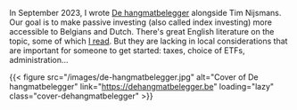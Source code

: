 In September 2023, I wrote [De hangmatbelegger](https://dehangmatbelegger.be) alongside Tim Nijsmans. Our goal is to make passive investing (also called index investing) more accessible to Belgians and Dutch. There's great English literature on the topic, some of which [I read](/reading). But they are lacking in local considerations that are important for someone to get started: taxes, choice of ETFs, administration...

{{< figure src="/images/de-hangmatbelegger.jpg" alt="Cover of De hangmatbelegger" link="https://dehangmatbelegger.be" loading="lazy" class="cover-dehangmatbelegger" >}}
